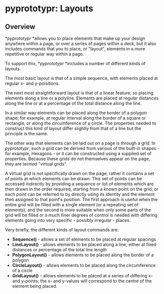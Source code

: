 # pyprototypr: Layouts

## Overview

**pyprototypr* *allows you to place elements that make up your design anywhere within
a page, or over a series of pages within a deck, but it also includes commands that
you to place, or "layout", elements in a more repetitive or regular way within a page.

To support this, **pyprototypr* *includes a number of different kinds of layouts.

The most basic layout is that of a simple sequence, with elements placed at regular
x- and y-poisitions.

The next most straightforward layout is that of a linear feature; so placing elements
along a line or a polyline. Elements are placed at regular distances along the line
or at a percentage of the total distance along the line.

In a similar way elements can be placed along the border of a polygon shape; for
example, at regular interval along the border of a square or rectangle, or along the
circumference of a circle. The properties needed to construct this kind of layout
differ slightly from that of a line but the principle is the same.

The other way that elements can be laid out on a page is through a grid.
In *pyprototypr*, such a grid can be derived from various of the built-in shapes -
for example, Hexagons - or it can be constructed using a supplied set of properties.
Because these grids do not themselves appear on the page, they are termed "virtual grids".

A virtual grid is not specifically drawn on the page; rather it contains a set of
points at which elements can be drawn. This set of points can be accessed indirectly
by providing a sequence or list of elements which are then drawn in the order required,
starting from a known point on the grid; or each point can be referred to by directly
using its identity and the element then assigned to that point's position.
The first approach is useful when the entire grid will be filled with a single element
(or a repeating set of elements), and the second is more suitable when only some parts
of the grid will be filled or a much finer degrees of control is needed with differing
elements going into very specific - possibly irregular - places.

Very briefly, the different kinds of layout commands are:

* **Sequence()** - allows a set of elements to be placed at regular spacings
* **LineLayout()** - allows elements to be placed along a line; either at fixed distances
  or percentage of the total line length
* **PolygonLayout()** - allows elements to be placed along the border of a polygon
* **CircleLayout()** - allows elements to be placed along the circumference of a circle
* **GridLayout()** - allows elements to be placed at a series of differing x-
  and y-points; the x- and y-values will correspond to the centre of the element
  being placed.
